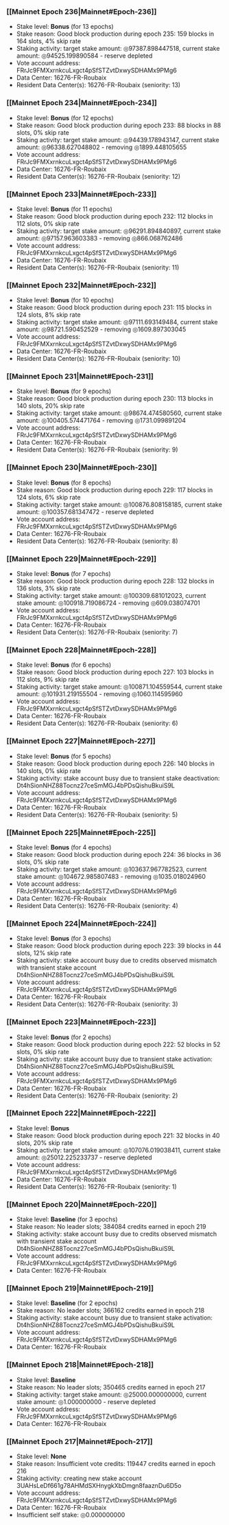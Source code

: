 ### [[Mainnet Epoch 236|Mainnet#Epoch-236]]
* Stake level: **Bonus** (for 13 epochs)
* Stake reason: Good block production during epoch 235: 159 blocks in 164 slots, 4% skip rate
* Staking activity: target stake amount: ◎97387.898447518, current stake amount: ◎94525.199890584 - reserve depleted
* Vote account address: FRrJc9FMXxrnkcuLxgct4pSfSTZvtDxwySDHAMx9PMg6
* Data Center: 16276-FR-Roubaix
* Resident Data Center(s): 16276-FR-Roubaix (seniority: 13)
### [[Mainnet Epoch 234|Mainnet#Epoch-234]]
* Stake level: **Bonus** (for 12 epochs)
* Stake reason: Good block production during epoch 233: 88 blocks in 88 slots, 0% skip rate
* Staking activity: target stake amount: ◎94439.178943147, current stake amount: ◎96338.627048802 - removing ◎1899.448105655
* Vote account address: FRrJc9FMXxrnkcuLxgct4pSfSTZvtDxwySDHAMx9PMg6
* Data Center: 16276-FR-Roubaix
* Resident Data Center(s): 16276-FR-Roubaix (seniority: 12)
### [[Mainnet Epoch 233|Mainnet#Epoch-233]]
* Stake level: **Bonus** (for 11 epochs)
* Stake reason: Good block production during epoch 232: 112 blocks in 112 slots, 0% skip rate
* Staking activity: target stake amount: ◎96291.894840897, current stake amount: ◎97157.963603383 - removing ◎866.068762486
* Vote account address: FRrJc9FMXxrnkcuLxgct4pSfSTZvtDxwySDHAMx9PMg6
* Data Center: 16276-FR-Roubaix
* Resident Data Center(s): 16276-FR-Roubaix (seniority: 11)
### [[Mainnet Epoch 232|Mainnet#Epoch-232]]
* Stake level: **Bonus** (for 10 epochs)
* Stake reason: Good block production during epoch 231: 115 blocks in 124 slots, 8% skip rate
* Staking activity: target stake amount: ◎97111.693149484, current stake amount: ◎98721.590452529 - removing ◎1609.897303045
* Vote account address: FRrJc9FMXxrnkcuLxgct4pSfSTZvtDxwySDHAMx9PMg6
* Data Center: 16276-FR-Roubaix
* Resident Data Center(s): 16276-FR-Roubaix (seniority: 10)
### [[Mainnet Epoch 231|Mainnet#Epoch-231]]
* Stake level: **Bonus** (for 9 epochs)
* Stake reason: Good block production during epoch 230: 113 blocks in 140 slots, 20% skip rate
* Staking activity: target stake amount: ◎98674.474580560, current stake amount: ◎100405.574471764 - removing ◎1731.099891204
* Vote account address: FRrJc9FMXxrnkcuLxgct4pSfSTZvtDxwySDHAMx9PMg6
* Data Center: 16276-FR-Roubaix
* Resident Data Center(s): 16276-FR-Roubaix (seniority: 9)
### [[Mainnet Epoch 230|Mainnet#Epoch-230]]
* Stake level: **Bonus** (for 8 epochs)
* Stake reason: Good block production during epoch 229: 117 blocks in 124 slots, 6% skip rate
* Staking activity: target stake amount: ◎100876.808158185, current stake amount: ◎100357.681347472 - reserve depleted
* Vote account address: FRrJc9FMXxrnkcuLxgct4pSfSTZvtDxwySDHAMx9PMg6
* Data Center: 16276-FR-Roubaix
* Resident Data Center(s): 16276-FR-Roubaix (seniority: 8)
### [[Mainnet Epoch 229|Mainnet#Epoch-229]]
* Stake level: **Bonus** (for 7 epochs)
* Stake reason: Good block production during epoch 228: 132 blocks in 136 slots, 3% skip rate
* Staking activity: target stake amount: ◎100309.681012023, current stake amount: ◎100918.719086724 - removing ◎609.038074701
* Vote account address: FRrJc9FMXxrnkcuLxgct4pSfSTZvtDxwySDHAMx9PMg6
* Data Center: 16276-FR-Roubaix
* Resident Data Center(s): 16276-FR-Roubaix (seniority: 7)
### [[Mainnet Epoch 228|Mainnet#Epoch-228]]
* Stake level: **Bonus** (for 6 epochs)
* Stake reason: Good block production during epoch 227: 103 blocks in 112 slots, 9% skip rate
* Staking activity: target stake amount: ◎100871.104559544, current stake amount: ◎101931.219155504 - removing ◎1060.114595960
* Vote account address: FRrJc9FMXxrnkcuLxgct4pSfSTZvtDxwySDHAMx9PMg6
* Data Center: 16276-FR-Roubaix
* Resident Data Center(s): 16276-FR-Roubaix (seniority: 6)
### [[Mainnet Epoch 227|Mainnet#Epoch-227]]
* Stake level: **Bonus** (for 5 epochs)
* Stake reason: Good block production during epoch 226: 140 blocks in 140 slots, 0% skip rate
* Staking activity: stake account busy due to transient stake deactivation: Dt4hSionNHZ88Tocnz27ceSmMGJ4bPDsQishuBkuiS9L
* Vote account address: FRrJc9FMXxrnkcuLxgct4pSfSTZvtDxwySDHAMx9PMg6
* Data Center: 16276-FR-Roubaix
* Resident Data Center(s): 16276-FR-Roubaix (seniority: 5)
### [[Mainnet Epoch 225|Mainnet#Epoch-225]]
* Stake level: **Bonus** (for 4 epochs)
* Stake reason: Good block production during epoch 224: 36 blocks in 36 slots, 0% skip rate
* Staking activity: target stake amount: ◎103637.967782523, current stake amount: ◎104672.985807483 - removing ◎1035.018024960
* Vote account address: FRrJc9FMXxrnkcuLxgct4pSfSTZvtDxwySDHAMx9PMg6
* Data Center: 16276-FR-Roubaix
* Resident Data Center(s): 16276-FR-Roubaix (seniority: 4)
### [[Mainnet Epoch 224|Mainnet#Epoch-224]]
* Stake level: **Bonus** (for 3 epochs)
* Stake reason: Good block production during epoch 223: 39 blocks in 44 slots, 12% skip rate
* Staking activity: stake account busy due to credits observed mismatch with transient stake account Dt4hSionNHZ88Tocnz27ceSmMGJ4bPDsQishuBkuiS9L
* Vote account address: FRrJc9FMXxrnkcuLxgct4pSfSTZvtDxwySDHAMx9PMg6
* Data Center: 16276-FR-Roubaix
* Resident Data Center(s): 16276-FR-Roubaix (seniority: 3)
### [[Mainnet Epoch 223|Mainnet#Epoch-223]]
* Stake level: **Bonus** (for 2 epochs)
* Stake reason: Good block production during epoch 222: 52 blocks in 52 slots, 0% skip rate
* Staking activity: stake account busy due to transient stake activation: Dt4hSionNHZ88Tocnz27ceSmMGJ4bPDsQishuBkuiS9L
* Vote account address: FRrJc9FMXxrnkcuLxgct4pSfSTZvtDxwySDHAMx9PMg6
* Data Center: 16276-FR-Roubaix
* Resident Data Center(s): 16276-FR-Roubaix (seniority: 2)
### [[Mainnet Epoch 222|Mainnet#Epoch-222]]
* Stake level: **Bonus**
* Stake reason: Good block production during epoch 221: 32 blocks in 40 slots, 20% skip rate
* Staking activity: target stake amount: ◎107076.019038411, current stake amount: ◎25012.225233737 - reserve depleted
* Vote account address: FRrJc9FMXxrnkcuLxgct4pSfSTZvtDxwySDHAMx9PMg6
* Data Center: 16276-FR-Roubaix
* Resident Data Center(s): 16276-FR-Roubaix (seniority: 1)
### [[Mainnet Epoch 220|Mainnet#Epoch-220]]
* Stake level: **Baseline** (for 3 epochs)
* Stake reason: No leader slots; 384084 credits earned in epoch 219
* Staking activity: stake account busy due to credits observed mismatch with transient stake account Dt4hSionNHZ88Tocnz27ceSmMGJ4bPDsQishuBkuiS9L
* Vote account address: FRrJc9FMXxrnkcuLxgct4pSfSTZvtDxwySDHAMx9PMg6
* Data Center: 16276-FR-Roubaix
### [[Mainnet Epoch 219|Mainnet#Epoch-219]]
* Stake level: **Baseline** (for 2 epochs)
* Stake reason: No leader slots; 366162 credits earned in epoch 218
* Staking activity: stake account busy due to transient stake activation: Dt4hSionNHZ88Tocnz27ceSmMGJ4bPDsQishuBkuiS9L
* Vote account address: FRrJc9FMXxrnkcuLxgct4pSfSTZvtDxwySDHAMx9PMg6
* Data Center: 16276-FR-Roubaix
### [[Mainnet Epoch 218|Mainnet#Epoch-218]]
* Stake level: **Baseline**
* Stake reason: No leader slots; 350465 credits earned in epoch 217
* Staking activity: target stake amount: ◎25000.000000000, current stake amount: ◎1.000000000 - reserve depleted
* Vote account address: FRrJc9FMXxrnkcuLxgct4pSfSTZvtDxwySDHAMx9PMg6
* Data Center: 16276-FR-Roubaix
### [[Mainnet Epoch 217|Mainnet#Epoch-217]]
* Stake level: **None**
* Stake reason: Insufficient vote credits: 119447 credits earned in epoch 216
* Staking activity: creating new stake account 3UAHsLeDf661g78AHMdSXHnygkXbDmgn8faaznDu6D5o
* Vote account address: FRrJc9FMXxrnkcuLxgct4pSfSTZvtDxwySDHAMx9PMg6
* Data Center: 16276-FR-Roubaix
* Insufficient self stake: ◎0.000000000